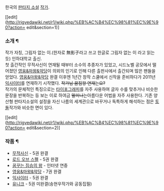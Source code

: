한국의 [판타지 소설](%ED%8C%90%ED%83%80%EC%A7%80%20%EC%86%8C%EC%84%A4.md)
[작가](%EC%9E%91%EA%B0%80.md).

[[edit](http://rigvedawiki.net/r1/wiki.php/%EB%AC%B4%EC%98%81%EC%9E%90?action=
edit&section=1)]

### 소개 ¶

작가 자칭, 그림자 없는 이.(한자로 無影子라고 쓰고 한글로 그림자 없는 이 라고 읽는 듯) 인하대학교 출신.  
첫 출간작인 무적사신이 연재될 때부터 소수의 추종자가 있었고, 시드노벨 공모에서 떨어졌던 [영웅&마왕&악당](%EC%98%81%EC%9B%85%26%EB%A7%88%EC%99%95%26%EC%95%85%EB%8B%B9.md)이 의외의 인기로 인해 다른 출판사에서 출간되며
많은 팬들을 얻었다.
[영웅&마왕&악당](%EC%98%81%EC%9B%85%26%EB%A7%88%EC%99%95%26%EC%95%85%EB%8B%B9.md)
완결 이후엔 1년간 창작 스쿨에서 신작을 준비하다가 2011년
[익사이터](%EC%9D%B5%EC%82%AC%EC%9D%B4%ED%84%B0.md)를 연재하기 시작했다. <del>작가님 꿈짐왕
연재는요?</del>  
작가의 문체적인 특징으로는
[타이포그래피](%ED%83%80%EC%9D%B4%ED%8F%AC%EA%B7%B8%EB%9E%98%ED%94%BC.md)를 자주
사용하여 글자 수를 맞추거나 비슷한 문장을 반복하는 등 보는 이로 하여금 <del>멀미나는</del>아름다운 어법을 자주 사용한다. 기존
양산형 판타지소설의 설정을 자신 나름의 세계관으로 바꾸거나 독특하게 해석하는 점은
[토돌](%ED%86%A0%EB%8F%8C.md)작가와 비슷한 면이 있다.  

[[edit](http://rigvedawiki.net/r1/wiki.php/%EB%AC%B4%EC%98%81%EC%9E%90?action=
edit&section=2)]

### 작품 ¶

  * [무적사신](%EB%AC%B4%EC%A0%81%EC%82%AC%EC%8B%A0.md) \- 5권 완결
  * [로드 오브 스펠](%EB%A1%9C%EB%93%9C%20%EC%98%A4%EB%B8%8C%20%EC%8A%A4%ED%8E%A0.md) \- 5권 완결
  * [꿈꾸는 짐승의 왕](%EA%BF%88%EA%BE%B8%EB%8A%94%20%EC%A7%90%EC%8A%B9%EC%9D%98%20%EC%99%95.md) \- 인터넷 연중
  * [영웅&마왕&악당](%EC%98%81%EC%9B%85%26%EB%A7%88%EC%99%95%26%EC%95%85%EB%8B%B9.md) \- 7권 완결
  * [익사이터](%EC%9D%B5%EC%82%AC%EC%9D%B4%ED%84%B0.md) \- 5권 완결
  * [유니크](%EC%9C%A0%EB%8B%88%ED%81%AC.md) \- 5권 미완결(송현우작가와 공동집필)

